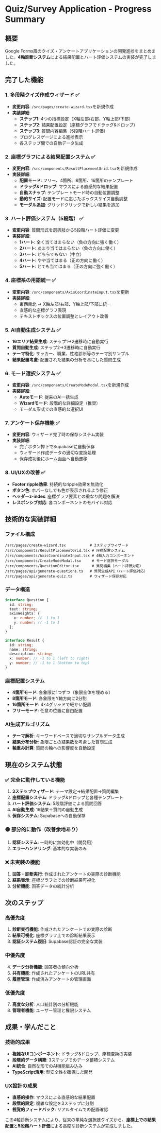 # Quiz/Survey Application - Progress Summary

## 概要
Google Forms風のクイズ・アンケートアプリケーションの開発進捗をまとめました。**4軸診断システム**による結果配置とハート評価システムの実装が完了しました。

## 完了した機能

### 1. 多段階クイズ作成ウィザード ✅
- **変更内容**: `/src/pages/create-wizard.tsx`を新規作成
- **実装詳細**:
  - **ステップ1**: 4つの指標設定（X軸左部/右部、Y軸上部/下部）
  - **ステップ2**: 結果配置設定（座標グラフでドラッグ&ドロップ）
  - **ステップ3**: 質問内容編集（5段階ハート評価）
  - プログレスゲージによる進捗表示
  - 各ステップ間での自動データ生成

### 2. 座標グラフによる結果配置システム ✅
- **変更内容**: `/src/components/ResultPlacementGrid.tsx`を新規作成
- **実装詳細**:
  - **配置モード**: フリー、4箇所、8箇所、16箇所のテンプレート
  - **ドラッグ&ドロップ**: マウスによる直感的な結果配置
  - **自動スナップ**: テンプレートモード時の自動位置調整
  - **動的サイズ**: 配置モードに応じたボックスサイズ自動調整
  - **モーダル追加**: グリッドクリックで新しい結果を追加

### 3. ハート評価システム（5段階） ✅
- **変更内容**: 質問形式を選択肢から5段階ハート評価に変更
- **実装詳細**:
  - **1ハート**: 全く当てはまらない（負の方向に強く働く）
  - **2ハート**: あまり当てはまらない（負の方向に働く）
  - **3ハート**: どちらでもない（中立）
  - **4ハート**: やや当てはまる（正の方向に働く）
  - **5ハート**: とても当てはまる（正の方向に強く働く）

### 4. 座標系の用語統一 ✅
- **変更内容**: `/src/components/AxisCoordinateInput.tsx`を更新
- **実装詳細**:
  - 東西南北 → X軸左部/右部、Y軸上部/下部に統一
  - 直感的な座標グラフ表現
  - テキストボックスの位置調整とレイアウト改善

### 5. AI自動生成システム ✅
- **16エリア結果生成**: ステップ1→2遷移時に自動実行
- **質問自動生成**: ステップ2→3遷移時に自動実行
- **テーマ特化**: サッカー、職業、性格診断等のテーマ別サンプル
- **結果配置考慮**: 配置された結果の分析を基にした質問生成

### 6. モード選択システム ✅
- **変更内容**: `/src/components/CreateModeModal.tsx`を新規作成
- **実装詳細**:
  - **Autoモード**: 従来のAI一括生成
  - **Wizardモード**: 段階的な詳細設定（推奨）
  - モーダル形式での直感的な選択UI

### 7. アンケート保存機能 ✅
- **変更内容**: ウィザード完了時の保存システム実装
- **実装詳細**:
  - 完了ボタン押下でSupabaseに自動保存
  - ウィザード作成データの適切な変換処理
  - 保存成功後にホーム画面へ自動遷移

### 8. UI/UXの改善 ✅
- **Footer ripple効果**: 持続的なripple効果を無効化
- **ボタン色**: ホバーなしでも色が表示されるよう修正
- **ヘッダーz-index**: 座標グラフ要素との重なり問題を解決
- **レスポンシブ対応**: 各コンポーネントのモバイル対応

## 技術的な実装詳細

### ファイル構成
```
/src/pages/create-wizard.tsx           # 3ステップウィザード
/src/components/ResultPlacementGrid.tsx # 座標配置システム
/src/components/AxisCoordinateInput.tsx # 4軸入力コンポーネント
/src/components/CreateModeModal.tsx     # モード選択モーダル
/src/components/QuestionEditor.tsx      # 質問編集（ハート評価対応）
/src/pages/api/generate-questions.ts   # 質問生成API（ハート評価対応）
/src/pages/api/generate-quiz.ts        # ウィザード保存対応
```

### データ構造
```typescript
interface Question {
  id: string;
  text: string;
  axisWeights: {
    x: number; // -1 to 1
    y: number; // -1 to 1
  };
}

interface Result {
  id: string;
  name: string;
  description: string;
  x: number; // -1 to 1 (left to right)
  y: number; // -1 to 1 (bottom to top)
}
```

### 座標配置システム
- **4箇所モード**: 各象限に1つずつ（象限全体を埋める）
- **8箇所モード**: 各象限をY軸方向に2分割
- **16箇所モード**: 4×4グリッドで細かい配置
- **フリーモード**: 任意の位置に自由配置

### AI生成アルゴリズム
- **テーマ解析**: キーワードベースで適切なサンプルデータ生成
- **結果分布分析**: 象限ごとの結果数を考慮した質問生成
- **軸重み計算**: 質問の軸への影響度を自動設定

## 現在のシステム状態

### ✅ 完全に動作している機能
1. **3ステップウィザード**: テーマ設定→結果配置→質問編集
2. **座標配置システム**: ドラッグ&ドロップと各種テンプレート
3. **ハート評価システム**: 5段階評価による質問回答
4. **AI自動生成**: 16結果＋質問の自動生成
5. **保存システム**: Supabaseへの自動保存

### 🟡 部分的に動作（改善余地あり）
1. **認証システム**: 一時的に無効化中（開発用）
2. **エラーハンドリング**: 基本的な実装のみ

### ❌ 未実装の機能
1. **回答・診断実行**: 作成されたアンケートの実際の診断機能
2. **結果表示**: 座標グラフ上での診断結果可視化
3. **分析機能**: 回答データの統計分析

## 次のステップ

### 高優先度
1. **診断実行機能**: 作成されたアンケートでの実際の診断
2. **結果可視化**: 座標グラフ上での診断結果表示
3. **認証システム復旧**: Supabase認証の完全な実装

### 中優先度
4. **データ分析機能**: 回答者の傾向分析
5. **共有機能**: 作成されたアンケートのURL共有
6. **履歴管理**: 作成済みアンケートの管理画面

### 低優先度
7. **高度な分析**: 人口統計別の分析機能
8. **管理者機能**: ユーザー管理と権限システム

## 成果・学んだこと

### 技術的成果
- **複雑なUIコンポーネント**: ドラッグ&ドロップ、座標変換の実装
- **段階的データ構築**: 3ステップでのデータ蓄積システム
- **AI統合**: 自然な形でのAI機能組み込み
- **TypeScript活用**: 型安全性を確保した開発

### UX設計の成果
- **直感的操作**: マウスによる直感的な結果配置
- **段階的設定**: 複雑な設定を3ステップに分割
- **視覚的フィードバック**: リアルタイムでの配置確認

この4軸診断システムにより、従来の単純な選択肢クイズから、**座標上での結果配置**と**5段階ハート評価**による高度な診断システムが完成しました。